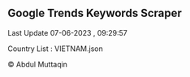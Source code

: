 

## Google Trends Keywords Scraper 
 
Last Update 07-06-2023 , 09:29:57

Country List :
VIETNAM.json



© Abdul Muttaqin 
